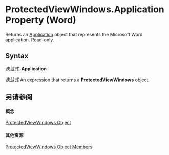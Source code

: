 
# ProtectedViewWindows.Application Property (Word)

Returns an [Application](d1cf6f8f-4e88-bf01-93b4-90a83f79cb44.md) object that represents the Microsoft Word application. Read-only.


## Syntax

 _表达式_. **Application**

 _表达式_ An expression that returns a **ProtectedViewWindows** object.


## 另请参阅


#### 概念


[ProtectedViewWindows Object](62c2f4d5-1080-548e-730b-388308144dfe.md)
#### 其他资源


[ProtectedViewWindows Object Members](http://msdn.microsoft.com/library/fd7a4327-3551-a1c5-4d39-9ce3a81459f1%28Office.15%29.aspx)